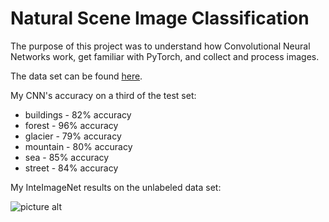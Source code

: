 # Natural Scene Image Classification

The purpose of this project was to understand how Convolutional Neural Networks work, get familiar with PyTorch, and collect and process images.

The data set can be found [here](https://www.kaggle.com/puneet6060/intel-image-classification).

My CNN's accuracy on a third of the test set:
  * buildings - 82% accuracy
  * forest - 96% accuracy
  * glacier - 79% accuracy
  * mountain - 80% accuracy
  * sea - 85% accuracy
  * street - 84% accuracy

My InteImageNet results on the unlabeled data set:

![picture alt](https://github.com/lin-justin/InteLImageNet/blob/master/prediction_results.png)
